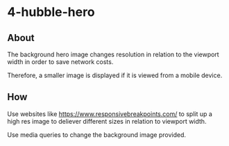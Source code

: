 # 4-hubble-hero

## About

The background hero image changes resolution in relation to the viewport width 
in order to save network costs. 

Therefore, a smaller image is displayed if it is viewed from a mobile device. 

## How 

Use websites like https://www.responsivebreakpoints.com/ to split up a high res image to deliever different sizes 
in relation to viewport width. 

Use media queries to change the background image provided. 
